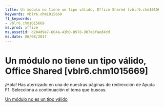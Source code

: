```yaml
---
title: Un módulo no tiene un tipo válido, Office Shared [vblr6.chm1015669]
keywords: vblr6.chm1015669
f1_keywords:
- vblr6.chm1015669
ms.prod: office
ms.assetid: d284d9e7-604a-43b0-8978-9b7a6faed4dd
ms.date: 06/08/2017
---
```





# Un módulo no tiene un tipo válido, Office Shared [vblr6.chm1015669]

¡Hola! Has aterrizado en una de nuestras páginas de redirección de Ayuda F1. Selecciona a continuación el tema que buscas.


 [Un módulo no es un tipo válido](http://msdn.microsoft.com/library/a-module-is-not-a-valid-type%28Office.15%29.aspx)


